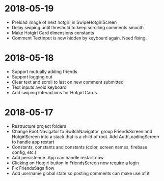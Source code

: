 # 2018-05-19

* Preload image of next hotgirl in SwipeHotgirlScreen
* Delay swiping until threshold to keep scrolling comments smooth
* Make Hotgirl Card dimensions constants
* Comment TextInput is now hidden by keyboard again. Need fixing.

# 2018-05-18

* Support mutually adding friends
* Support logging out
* Clear text and scroll to last on new comment submitted
* Text inputs avoid keyboard
* Add swiping interactions for Hotgirl Cards

# 2018-05-17

* Restructure project folders
* Change Root Navigator to SwitchNavigator, group FriendsScreen and HotgirlScreen into a stack that is a child of root. Add AuthLoadingScreen to handle app restart
* Constants, constants and constants (color, screen names, firebase config, etc.)
* Add persistence. App can handle restart now
* Clicking on Hotgirl button in FriendsScreen now require a login
* Fix FriendsSaga flow
* Add username global state so posting comments can make use of it
